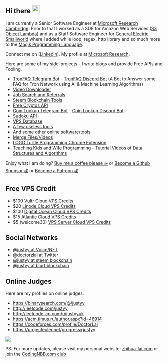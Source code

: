 ## Hi there <img src="https://codingnbb.com/images/wavehand.gif" width="25px">
I am currently a Senior Software Engineer at [Microsoft Research Cambridge](https://www.microsoft.com/en-us/research/lab/microsoft-research-cambridge/). Prior to that I worked as a SDE for Amazon Web Services ([S3 Object Lambda](https://aws.amazon.com/s3/features/object-lambda/)) and as a Staff Software Engineer for [General Electric Smallworld](https://www.ge.com/digital/applications/smallworld-gis-geospatial-asset-management) where I added while loop, regex, http library and so much more to the [Magik Programming Language](https://en.wikipedia.org/wiki/Magik_(programming_language)).

Connect me on ([Linkedin](https://www.linkedin.com/in/doctorlai/)). My profile at [Microsoft Research](https://www.microsoft.com/en-us/research/people/zhihualai/).

Here are some of my side-projects - I write blogs and provide Free APIs and Tooling.
- [TronFAQ Telegram Bot](https://t.me/TronFAQBot) - [TronFAQ Discord Bot](https://discord.com/oauth2/authorize?client_id=943400350432526386&permissions=8&scope=bot) (A Bot to Answer some FAQ for Tron Network using AI & Machine Learning Algorithms)
- [Video Downloader](https://weibomiaopai.com/download-video-parser.php)
- [Job Search and Referrals](https://zhihua-lai.com/#jobs)
- [Steem Blockchain Tools](https://steemyy.com)
- [Free Cryptos API](https://steemit.com/witness-category/@justyy/serverless-api-to-query-the-cryptos-and-fiat)
- [Coin Lookup Telegram Bot](https://t.me/CoinLookupBot) - [Coin Lookup Discord Bot](https://discord.com/oauth2/authorize?client_id=417847038697406467&permissions=522304&scope=bot)
- [Sudoku API](https://steemit.com/witness-category/@justyy/made-a-sudoku-api)
- [VPS Database](https://anothervps.com/vps-database/)
- [A few useless tools](https://helloacm.com/tools/)
- [And some other online software/tools](https://steakovercooked.com/Software.Home)
- [Merge Files/Videos](https://slowapi.com/merge-videos/)
- [LOGO Turtle Programming Chrome Extension](https://chrome.google.com/webstore/detail/logo-turtle-graphics/dcoeaobaokbccdcnadncifmconllpihp)
- [Teaching Kids and Wife Programming - Tutorial Videos of Data Structures and Algorithms](https://zhihua-lai.com/teaching/)

Enjoy what I am doing? [Buy me a coffee please ☕](https://helloacm.com/out/buymecoffee) or [Become a Github Sponsor 💰](https://github.com/sponsors/DoctorLai) or [Become a Patreon 💰](https://www.patreon.com/doctorlai)

## Free VPS Credit
- $100 [Vultr Cloud VPS Credits](https://helloacm.com/out/vultr)
- $20 [Linode Cloud VPS Credits](https://helloacm.com/out/linode)
- $100 [Digital Ocean Cloud VPS Credits](https://helloacm.com/out/do)
- $15 [Atlantic Cloud VPS Credits](https://helloacm.com/out/atlantic)
- $5 (welcome30) [VPS Server Cloud VPS Credits](https://helloacm.com/out/vpss)

## Social Networks
- [@justyy at Voice/NFT](https://www.voice.com/justyy)
- [@doctorzlai at Twitter](https://twitter.com/doctorzlai)
- [@justyy at steem blockchain](https://steemit.com/@justyy)
- [@justyy at blurt blockchain](https://blurt.blog/@justyy)

## Online Judges
Here are my profiles on online judges:
- https://binarysearch.com/@/justyy
- http://leetcode.com/justyy
- http://leetcode-cn.com/u/justyyuk
- https://acm.timus.ru/author.aspx?id=46914
- https://codeforces.com/profile/DoctorLai
- https://projecteuler.net/progress=justyy

![](https://projecteuler.net/profile/justyy.png)

PS: For more updates, please visit my personal website: [zhihua-lai.com](https://zhihua-lai.com/) or join the [CodingNBB.com club](https://codingnbb.com)
